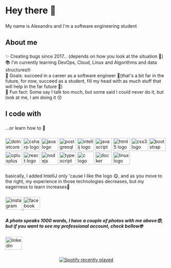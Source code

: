 <h1 align="left">Hey there 👋</h1>

###

<p align="left">My name is Alexandru and I'm a software engineering student</p>

###

<h2 align="left">About me</h2>

###

<p align="left">✨ Creating bugs since 2017... (depends on how you look at the situation 🤭)<br>📚 I'm currently learning DevOps, Cloud, Linux and Algorithms and data structures🤓<br>🎯 Goals: succeed in a career as a software engineer 🤑(that's a bit far in the future, for now, succeed as a student, fill my head with as much stuff that will help in the far future 🥱)<br>🎲 Fun fact: Some say I talk too much, but some said I could never do it, but look at me, I am doing it 😚</p>

###

<h2 align="left">I code with</h2>

###

<p align="left">...or learn how to 🤫</p>

###

<div align="left">
  <img src="https://cdn.jsdelivr.net/gh/devicons/devicon/icons/dotnetcore/dotnetcore-original.svg" height="40" width="52" alt="dotnetcore logo"  />
  <img src="https://cdn.jsdelivr.net/gh/devicons/devicon/icons/csharp/csharp-original.svg" height="40" width="52" alt="csharp logo"  />
  <img src="https://cdn.jsdelivr.net/gh/devicons/devicon/icons/java/java-original.svg" height="40" width="52" alt="java logo"  />
  <img src="https://cdn.jsdelivr.net/gh/devicons/devicon/icons/postgresql/postgresql-original.svg" height="40" width="52" alt="postgresql logo"  />
  <img src="https://cdn.jsdelivr.net/gh/devicons/devicon/icons/intellij/intellij-original.svg" height="40" width="52" alt="intellij logo"  />
  <img src="https://cdn.jsdelivr.net/gh/devicons/devicon/icons/javascript/javascript-original.svg" height="40" width="52" alt="javascript logo"  />
  <img src="https://cdn.jsdelivr.net/gh/devicons/devicon/icons/html5/html5-original.svg" height="40" width="52" alt="html5 logo"  />
  <img src="https://cdn.jsdelivr.net/gh/devicons/devicon/icons/css3/css3-original.svg" height="40" width="52" alt="css3 logo"  />
  <img src="https://cdn.jsdelivr.net/gh/devicons/devicon/icons/bootstrap/bootstrap-original.svg" height="40" width="52" alt="bootstrap logo"  />
  <img src="https://cdn.jsdelivr.net/gh/devicons/devicon/icons/cplusplus/cplusplus-original.svg" height="40" width="52" alt="cplusplus logo"  />
  <img src="https://cdn.jsdelivr.net/gh/devicons/devicon/icons/react/react-original.svg" height="40" width="52" alt="react logo"  />
  <img src="https://cdn.jsdelivr.net/gh/devicons/devicon/icons/nodejs/nodejs-original.svg" height="40" width="52" alt="nodejs logo"  />
  <img src="https://cdn.jsdelivr.net/gh/devicons/devicon/icons/typescript/typescript-original.svg" height="40" width="52" alt="typescript logo"  />
  <img src="https://cdn.jsdelivr.net/gh/devicons/devicon/icons/c/c-original.svg" height="40" width="52" alt="c logo"  />
  <img src="https://cdn.jsdelivr.net/gh/devicons/devicon/icons/docker/docker-original.svg" height="40" width="52" alt="docker logo"  />
  <img src="https://cdn.jsdelivr.net/gh/devicons/devicon/icons/linux/linux-original.svg" height="40" width="52" alt="linux logo"  />
</div>

###

<p align="left">basically, I added IntelliJ only 'cause I like the logo 😋, and as you move to the right, my experience in those technologies decreases, but my eagerness to learn increases🤤</p>

###

<div align="left">
  <a href="https://www.instagram.com/alex_cimpan/" target="_blank">
    <img src="https://raw.githubusercontent.com/maurodesouza/profile-readme-generator/master/src/assets/icons/social/instagram/default.svg" width="52" height="40" alt="instagram logo"  />
  </a>
  <a href="https://www.facebook.com/alex.cimpan0" target="_blank">
    <img src="https://raw.githubusercontent.com/maurodesouza/profile-readme-generator/master/src/assets/icons/social/facebook/default.svg" width="52" height="40" alt="facebook logo"  />
  </a>
</div>

###

<h5 align="left">A photo speaks 1000 words, I have a couple of photos with me above😎, but if you want to see my professional account, check bellow🤓</h5>

###

<div align="left">
  <a href="https://www.linkedin.com/in/alexandru-c%C3%AEmpan-549432267/" target="_blank">
    <img src="https://raw.githubusercontent.com/maurodesouza/profile-readme-generator/master/src/assets/icons/social/linkedin/default.svg" width="52" height="40" alt="linkedin logo"  />
  </a>
</div>

###

<div align="center">
  <a href="https://open.spotify.com/user/Cîmpan Alex">
    <img src="https://spotify-recently-played-readme.vercel.app/api?count=5" alt="Spotify recently played"  />
  </a>
</div>

###
